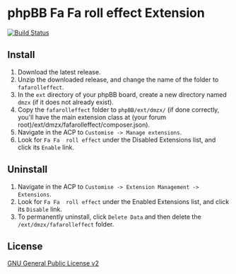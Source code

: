 # phpBB Fa Fa roll effect Extension

[![Build Status](https://travis-ci.org/dmzx/Fa-Fa-roll-effect.svg?branch=master)](https://travis-ci.org/dmzx/Fa-Fa-roll-effect)

## Install

1. Download the latest release.
2. Unzip the downloaded release, and change the name of the folder to `fafarolleffect`.
3. In the `ext` directory of your phpBB board, create a new directory named `dmzx` (if it does not already exist).
4. Copy the `fafarolleffect` folder to `phpBB/ext/dmzx/` (if done correctly, you'll have the main extension class at (your forum root)/ext/dmzx/fafarolleffect/composer.json).
5. Navigate in the ACP to `Customise -> Manage extensions`.
6. Look for `Fa Fa  roll effect` under the Disabled Extensions list, and click its `Enable` link.

## Uninstall

1. Navigate in the ACP to `Customise -> Extension Management -> Extensions`.
2. Look for `Fa Fa  roll effect` under the Enabled Extensions list, and click its `Disable` link.
3. To permanently uninstall, click `Delete Data` and then delete the `/ext/dmzx/fafarolleffect` folder.

## License
[GNU General Public License v2](http://opensource.org/licenses/GPL-2.0)
